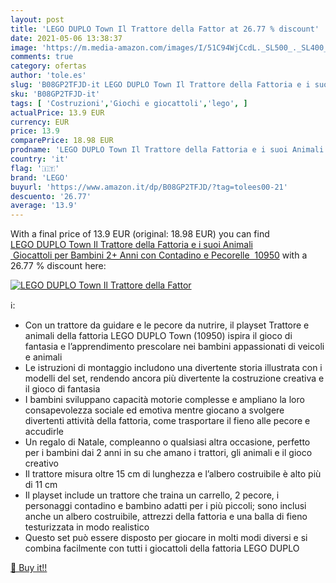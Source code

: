 ```yaml
---
layout: post
title: 'LEGO DUPLO Town Il Trattore della Fattor at 26.77 % discount'
date: 2021-05-06 13:38:37
image: 'https://m.media-amazon.com/images/I/51C94WjCcdL._SL500_._SL400_.jpg'
comments: true
category: ofertas
author: 'tole.es'
slug: 'B08GP2TFJD-it LEGO DUPLO Town Il Trattore della Fattoria e i suoi...'
sku: 'B08GP2TFJD-it'
tags: [ 'Costruzioni','Giochi e giocattoli','lego', ]
actualPrice: 13.9 EUR
currency: EUR
price: 13.9
comparePrice: 18.98 EUR
prodname: 'LEGO DUPLO Town Il Trattore della Fattoria e i suoi Animali  Giocattoli per Bambini 2+ Anni con Contadino e Pecorelle  10950'
country: 'it'
flag: '🇮🇹'
brand: 'LEGO'
buyurl: 'https://www.amazon.it/dp/B08GP2TFJD/?tag=tolees00-21'
descuento: '26.77'
average: '13.9'
---
```


With a final price of 13.9 EUR (original: 18.98 EUR) you can find [LEGO DUPLO Town Il Trattore della Fattoria e i suoi Animali  Giocattoli per Bambini 2+ Anni con Contadino e Pecorelle  10950](https://www.amazon.it/dp/B08GP2TFJD/?tag=tolees00-21) with a  26.77 % discount here:

[![LEGO DUPLO Town Il Trattore della Fattor](https://m.media-amazon.com/images/I/51C94WjCcdL._SL500_._SL400_.jpg)](https://www.amazon.it/dp/B08GP2TFJD/?tag=tolees00-21)

ℹ️:

- Con un trattore da guidare e le pecore da nutrire, il playset Trattore e animali della fattoria LEGO DUPLO Town (10950) ispira il gioco di fantasia e l’apprendimento prescolare nei bambini appassionati di veicoli e animali
- Le istruzioni di montaggio includono una divertente storia illustrata con i modelli del set, rendendo ancora più divertente la costruzione creativa e il gioco di fantasia
- I bambini sviluppano capacità motorie complesse e ampliano la loro consapevolezza sociale ed emotiva mentre giocano a svolgere divertenti attività della fattoria, come trasportare il fieno alle pecore e accudirle
- Un regalo di Natale, compleanno o qualsiasi altra occasione, perfetto per i bambini dai 2 anni in su che amano i trattori, gli animali e il gioco creativo
- Il trattore misura oltre 15 cm di lunghezza e l’albero costruibile è alto più di 11 cm
- Il playset include un trattore che traina un carrello, 2 pecore, i personaggi contadino e bambino adatti per i più piccoli; sono inclusi anche un albero costruibile, attrezzi della fattoria e una balla di fieno testurizzata in modo realistico
- Questo set può essere disposto per giocare in molti modi diversi e si combina facilmente con tutti i giocattoli della fattoria LEGO DUPLO

[🛒 Buy it!!](https://www.amazon.it/dp/B08GP2TFJD/?tag=tolees00-21)
